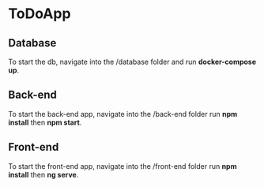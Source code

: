 # ToDoApp

## Database
To start the db, navigate into the /database folder and run **docker-compose up**.

## Back-end
To start the back-end app, navigate into the /back-end folder run **npm install** then **npm start**.

## Front-end
To start the front-end app, navigate into the /front-end folder run **npm install** then **ng serve**.